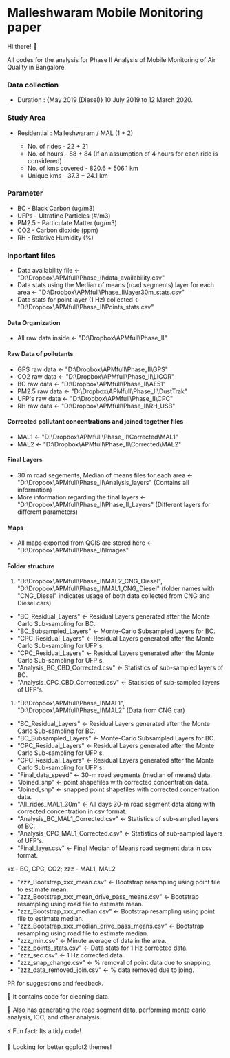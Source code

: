 # Malleshwaram Mobile Monitoring paper

Hi there! 👋

All codes for the analysis for Phase II Analysis of Mobile Monitoring of Air Quality in Bangalore.

### Data collection

-   Duration : {May 2019 (Diesel)} 10 July 2019 to 12 March 2020.

### Study Area

-   Residential : Malleshwaram / MAL (1 + 2)

    -   No. of rides - 22 + 21
    -   No. of hours - 88 + 84 (If an assumption of 4 hours for each ride is considered)
    -   No. of kms covered - 820.6 + 506.1 km
    -   Unique kms - 37.3 + 24.1 km

### Parameter

-   BC - Black Carbon (ug/m3)
-   UFPs - Ultrafine Particles (#/m3)
-   PM2.5 - Particulate Matter (ug/m3)
-   CO2 - Carbon dioxide (ppm)
-   RH - Relative Humidity (%)

### Inportant files

-   Data availability file \<- "D:\\Dropbox\\APMfull\\Phase_II\\data_availability.csv"
-   Data stats using the Median of means (road segments) layer for each area \<- "D:\\Dropbox\\APMfull\\Phase_II\\layer30m_stats.csv"
-   Data stats for point layer (1 Hz) collected \<- "D:\\Dropbox\\APMfull\\Phase_II\\Points_stats.csv"

#### Data Organization

-   All raw data inside \<- "D:\\Dropbox\\APMfull\\Phase_II"

#### Raw Data of pollutants

-   GPS raw data \<- "D:\\Dropbox\\APMfull\\Phase_II\\GPS"
-   CO2 raw data \<- "D:\\Dropbox\\APMfull\\Phase_II\\LICOR"
-   BC raw data \<- "D:\\Dropbox\\APMfull\\Phase_II\\AE51"
-   PM2.5 raw data \<- "D:\\Dropbox\\APMfull\\Phase_II\\DustTrak"
-   UFP's raw data \<- "D:\\Dropbox\\APMfull\\Phase_II\\CPC"
-   RH raw data \<- "D:\\Dropbox\\APMfull\\Phase_II\\RH_USB"

#### Corrected pollutant concentrations and joined together files

-   MAL1 \<- "D:\\Dropbox\\APMfull\\Phase_II\\Corrected\\MAL1"
-   MAL2 \<- "D:\\Dropbox\\APMfull\\Phase_II\\Corrected\\MAL2"

#### Final Layers

-   30 m road segements, Median of means files for each area \<- "D:\\Dropbox\\APMfull\\Phase_II\\Analysis_layers" (Contains all information)
-   More information regarding the final layers \<-"D:\\Dropbox\\APMfull\\Phase_II\\Phase_II_Layers" (Different layers for different parameters)

#### Maps

-   All maps exported from QGIS are stored here \<- "D:\\Dropbox\\APMfull\\Phase_II\\Images"

#### Folder structure

1.  "D:\\Dropbox\\APMfull\\Phase_II\\MAL2_CNG_Diesel", "D:\\Dropbox\\APMfull\\Phase_II\\MAL1_CNG_Diesel" (folder names with "CNG_Diesel" indicates usage of both data collected from CNG and Diesel cars)

-   "BC_Residual_Layers" \<- Residual Layers generated after the Monte Carlo Sub-sampling for BC.
-   "BC_Subsampled_Layers" \<- Monte-Carlo Subsampled Layers for BC.
-   "CPC_Residual_Layers" \<- Residual Layers generated after the Monte Carlo Sub-sampling for UFP's.
-   "CPC_Residual_Layers" \<- Residual Layers generated after the Monte Carlo Sub-sampling for UFP's.
-   "Analysis_BC_CBD_Corrected.csv" \<- Statistics of sub-sampled layers of BC.
-   "Analysis_CPC_CBD_Corrected.csv" \<- Statistics of sub-sampled layers of UFP's.

1.  "D:\\Dropbox\\APMfull\\Phase_II\\MAL1", "D:\\Dropbox\\APMfull\\Phase_II\\MAL2" (Data from CNG car)

-   "BC_Residual_Layers" \<- Residual Layers generated after the Monte Carlo Sub-sampling for BC.
-   "BC_Subsampled_Layers" \<- Monte-Carlo Subsampled Layers for BC.
-   "CPC_Residual_Layers" \<- Residual Layers generated after the Monte Carlo Sub-sampling for UFP's.
-   "CPC_Residual_Layers" \<- Residual Layers generated after the Monte Carlo Sub-sampling for UFP's.
-   "Final_data_speed" \<- 30-m road segments (median of means) data.
-   "Joined_shp" \<- point shapefiles with corrected concentration data.
-   "Joined_snp" \<- snapped point shapefiles with corrected concentration data.
-   "All_rides_MAL1_30m" \<- All days 30-m road segment data along with corrected concentration in csv format.
-   "Analysis_BC_MAL1_Corrected.csv" \<- Statistics of sub-sampled layers of BC.
-   "Analysis_CPC_MAL1_Corrected.csv" \<- Statistics of sub-sampled layers of UFP's.
-   "Final_layer.csv" \<- Final Median of Means road segment data in csv format.

xx - BC, CPC, CO2; zzz -  MAL1, MAL2

-   "zzz_Bootstrap_xxx_mean.csv" \<- Bootstrap resampling using point file to estimate mean.
-   "zzz_Bootstrap_xxx_mean_drive_pass_means.csv" \<- Bootstrap resampling using road file to estimate mean.
-   "zzz_Bootstrap_xxx_median.csv" \<- Bootstrap resampling using point file to estimate median.
-   "zzz_Bootstrap_xxx_median_drive_pass_means.csv" \<- Bootstrap resampling using road file to estimate median.
-   "zzz_min.csv" \<- Minute average of data in the area.
-   "zzz_points_stats.csv" \<- Data stats for 1 Hz corrected data.
-   "zzz_sec.csv" \<- 1 Hz corrected data.
-   "zzz_snap_change.csv" \<- % removal of point data due to snapping.
-   "zzz_data_removed_join.csv" \<- % data removed due to joing.


PR for suggestions and feedback.

🔭 It contains code for cleaning data.

💬 Also has generating the road segment data, performing monte carlo analysis, ICC, and other analysis.

⚡ Fun fact: Its a tidy code!

🔭 Looking for better ggplot2 themes!
